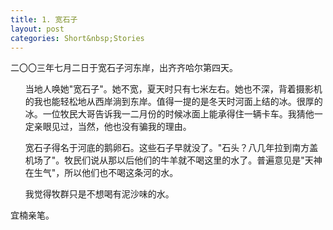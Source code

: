 ```yaml
---
title: 1. 宽石子
layout: post
categories: Short&nbsp;Stories
---
```


二〇〇三年七月二日于宽石子河东岸，出齐齐哈尔第四天。
<ul style="list-style-type:none;">
当地人唤她"宽石子"。她不宽，夏天时只有七米左右。她也不深，背着摄影机的我也能轻松地从西岸淌到东岸。值得一提的是冬天时河面上结的冰。很厚的冰。一位牧民大哥告诉我一二月份的时候冰面上能承得住一辆卡车。我猜他一定亲眼见过，当然，他也没有骗我的理由。
</ul>
<ul style="list-style-type:none;">
宽石子得名于河底的鹅卵石。这些石子早就没了。"石头？八几年拉到南方盖机场了"。牧民们说从那以后他们的牛羊就不喝这里的水了。普遍意见是"天神在生气"，所以他们也不喝这条河的水。
</ul>
<ul style="list-style-type:none;">
我觉得牧群只是不想喝有泥沙味的水。
</ul>
宜楠亲笔。